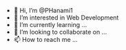 - 👋 Hi, I’m @PHanami1
- 👀 I’m interested in Web Development
- 🌱 I’m currently learning ...
- 💞️ I’m looking to collaborate on ...
- 📫 How to reach me ...

<!---
PHanami1/PHanami1 is a ✨ special ✨ repository because its `README.md` (this file) appears on your GitHub profile.
You can click the Preview link to take a look at your changes.
--->
